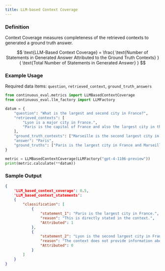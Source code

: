 ```yaml
---
title: LLM-based Context Coverage
---
```


### Definition

Context Coverage measures completeness of the retrieved contexts to generated a ground truth answer.


$$
\text{LLM-Based Context Coverage} =
\frac{
  \text{Number of Statements in Generated Answer Attributed to the Ground Truth Contexts}
}{
  \text{Total Number of Statements in Generated Answer}
}
$$


### Example Usage

Required data items: `question`, `retrieved_context`, `ground_truth_answers`

```python
from continuous_eval.metrics import LLMBasedContextCoverage
from continuous_eval.llm_factory import LLMFactory

datum = {
    "question": "What is the largest and second city in France?",
    "retrieved_contexts": [
        "Lyon is a major city in France.",
        "Paris is the capital of France and also the largest city in the country.",
    ],
    "ground_truth_contexts": ["Marseille is the second largest city in France.", "Paris is the largest city in the country." ],
    "answer": "Paris",
    "ground_truths": ["Paris is the largest city in France and Marseille is the second largest."],
}

metric = LLMBasedContextCoverage(LLMFactory("gpt-4-1106-preview"))
print(metric.calculate(**datum))
```

### Sample Output

```JSON
{   
    'LLM_based_context_coverage': 0.5,
    'LLM_based_context_statements': 
    {
        "classification": [
            {
                "statement_1": "Paris is the largest city in France.",
                "reason": "This is directly stated in the context.",
                "Attributed": 1
            },
            {
                "statement_2": "Lyon is the second largest city in France.",
                "reason": "The context does not provide information about the ranking of Lyon in terms of size compared to other French cities.",
                "Attributed": 0
            }
        ]
    }
}
```